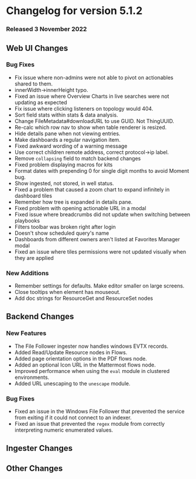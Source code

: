 # Changelog for version 5.1.2

### Released 3 November 2022

## Web UI Changes

### Bug Fixes

* Fix issue where non-admins were not able to pivot on actionables shared to them.
* innerWidth->innerHeight typo.
* Fixed an issue where Overview Charts in live searches were not updating as expected
* Fix issue where clicking listeners on topology would 404.
* Sort field stats within stats & data analysis.
* Change FileMetadata#downloadURL to use GUID. Not ThingUUID.
* Re-calc which row nav to show when table renderer is resized.
* Hide details pane when not viewing entries.
* Make dashboards a regular navigation item.
* Fixed awkward wording of a warning message
* Use correct children remote address, correct protocol->ip label.
* Remove `collapsing` field to match backend changes
* Fixed problem displaying macros for kits
* Format dates with prepending 0 for single digit months to avoid Moment bug.
* Show ingested, not stored, in well status.
* Fixed a problem that caused a zoom chart to expand infinitely in dashboard tiles 
* Remember how tree is expanded in details pane.
* Fixed problem with opening actionable URL in a modal
* Fixed issue where breadcrumbs did not update when switching between playbooks
* Filters toolbar was broken right after login
* Doesn't show scheduled query's name
* Dashboards from different owners aren't listed at Favorites Manager modal
* Fixed an issue where tiles permissions were not updated visually when they are applied


### New Additions

* Remember settings for defaults. Make editor smaller on large screens.
* Close tooltips when element has mouseout.
* Add doc strings for ResourceGet and ResourceSet nodes

## Backend Changes

### New Features

* The File Follower ingester now handles windows EVTX records.
* Added Read/Update Resource nodes in Flows.
* Added page orientation options in the PDF flows node.
* Added an optional Icon URL in the Mattermost flows node.
* Improved performance when using the `eval` module in clustered environments.
* Added URL unescaping to the `unescape` module.


### Bug Fixes

* Fixed an issue in the Windows File Follower that prevented the service from exiting if it could not connect to an indexer.
* Fixed an issue that prevented the `regex` module from correctly interpreting numeric enumerated values.

## Ingester Changes

## Other Changes

